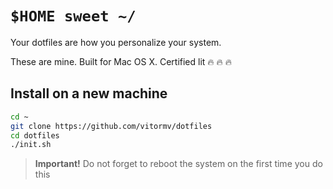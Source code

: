 # `$HOME sweet ~/`

Your dotfiles are how you personalize your system.

These are mine. Built for Mac OS X. Certified lit 🔥 🔥 🔥

## Install on a new machine

```bash
cd ~
git clone https://github.com/vitormv/dotfiles
cd dotfiles
./init.sh
```

> **Important!** Do not forget to reboot the system on the first time you do this
